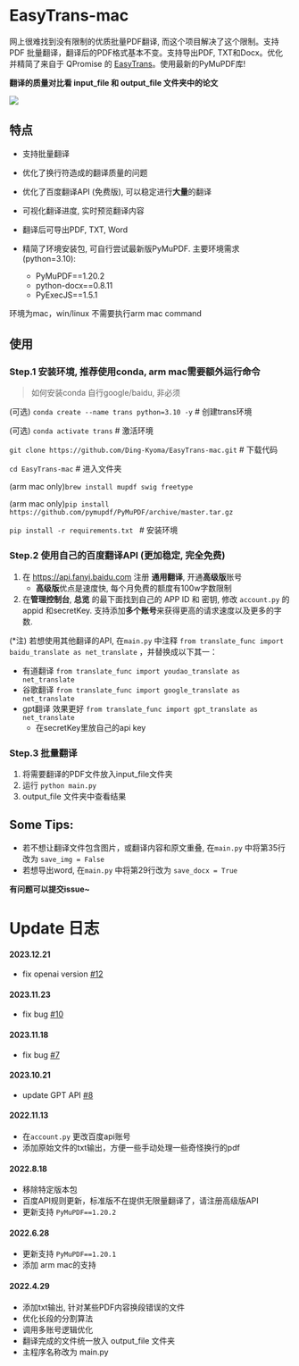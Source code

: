 # EasyTrans-mac
网上很难找到没有限制的优质批量PDF翻译, 而这个项目解决了这个限制。支持PDF 批量翻译，翻译后的PDF格式基本不变。支持导出PDF, TXT和Docx。优化并精简了来自于 QPromise 的 [EasyTrans](https://github.com/QPromise/EasyTrans)。使用最新的PyMuPDF库!

**翻译的质量对比看 input_file 和 output_file 文件夹中的论文**

![](https://raw.githubusercontent.com/Ding-Kyoma/CloudPic/master/gif/Kapture_2022-04-05_at_17.18.19.gif)

## 特点

- 支持批量翻译

- 优化了换行符造成的翻译质量的问题

- 优化了百度翻译API (免费版), 可以稳定进行**大量**的翻译

- 可视化翻译进度, 实时预览翻译内容

- 翻译后可导出PDF, TXT, Word

- 精简了环境安装包, 可自行尝试最新版PyMuPDF. 主要环境需求 (python=3.10):
  - PyMuPDF==1.20.2
  - python-docx==0.8.11
  - PyExecJS==1.5.1
  

环境为mac，win/linux 不需要执行arm mac command

## 使用

### Step.1 安装环境, 推荐使用conda, arm mac需要额外运行命令

> 如何安装conda 自行google/baidu, 非必须

(可选) `conda create --name trans python=3.10 -y`   # 创建trans环境

(可选) `conda activate trans`  # 激活环境

`git clone https://github.com/Ding-Kyoma/EasyTrans-mac.git`  # 下载代码

`cd EasyTrans-mac`  # 进入文件夹

(arm mac only)`brew install mupdf swig freetype`

(arm mac only)`pip install https://github.com/pymupdf/PyMuPDF/archive/master.tar.gz`

`pip install -r requirements.txt `  # 安装环境



### Step.2 使用自己的百度翻译API (更加稳定, 完全免费)

1. 在 https://api.fanyi.baidu.com 注册 **通用翻译**, 开通**高级版**账号
   - **高级版**优点是速度快, 每个月免费的额度有100w字数限制
2. 在**管理控制台**, **总览** 的最下面找到自己的 APP ID 和 密钥, 修改 `account.py` 的 appid 和secretKey. 支持添加**多个账号**来获得更高的请求速度以及更多的字数. 

(*注) 若想使用其他翻译的API, 在`main.py` 中注释 `from translate_func import baidu_translate as net_translate` ，并替换成以下其一：
   - 有道翻译 `from translate_func import youdao_translate as net_translate` 
   - 谷歌翻译 `from translate_func import google_translate as net_translate`
   - gpt翻译 效果更好 `from translate_func import gpt_translate as net_translate`
     - 在secretKey里放自己的api key

### Step.3 批量翻译

1. 将需要翻译的PDF文件放入input_file文件夹
2. 运行 `python main.py `
3. output_file 文件夹中查看结果

 

  

## Some Tips:

- 若不想让翻译文件包含图片，或翻译内容和原文重叠, 在`main.py` 中将第35行改为 `save_img = False`
- 若想导出word, 在`main.py` 中将第29行改为 `save_docx = True`

 

 

**有问题可以提交issue~**

# Update 日志

#### 2023.12.21
- fix openai version [#12](https://github.com/Ding-Kyoma/EasyTrans-mac/issues/12)

#### 2023.11.23
- fix bug [#10](https://github.com/Ding-Kyoma/EasyTrans-mac/issues/10) 

#### 2023.11.18 
- fix bug [#7](https://github.com/Ding-Kyoma/EasyTrans-mac/issues/7) 


#### 2023.10.21 
- update GPT API [#8](https://github.com/Ding-Kyoma/EasyTrans-mac/pull/8) 


#### 2022.11.13

- 在`account.py` 更改百度api账号
- 添加原始文件的txt输出，方便一些手动处理一些奇怪换行的pdf

#### 2022.8.18
- 移除特定版本包
- 百度API规则更新，标准版不在提供无限量翻译了，请注册高级版API
- 更新支持 `PyMuPDF==1.20.2`

#### 2022.6.28

- 更新支持 `PyMuPDF==1.20.1`
- 添加 arm mac的支持

#### 2022.4.29

- 添加txt输出, 针对某些PDF内容换段错误的文件
- 优化长段的分割算法
- 调用多账号逻辑优化
- 翻译完成的文件统一放入 output_file 文件夹
- 主程序名称改为 main.py
